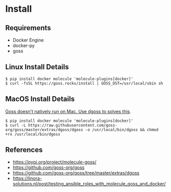 
# Install

## Requirements

* Docker Engine
* docker-py
* goss

## Linux Install Details

```shell
$ pip install docker molecule 'molecule-plugins[docker]'
$ curl -fsSL https://goss.rocks/install | GOSS_DST=/usr/local/sbin sh
```

## MacOS Install Details

[Goss doesn't natively run on Mac. Use dgoss to solves this](https://github.com/goss-org/goss/issues/263).

```shell
$ pip install docker molecule 'molecule-plugins[docker]'
$ curl -L https://raw.githubusercontent.com/goss-org/goss/master/extras/dgoss/dgoss -o /usr/local/bin/dgoss && chmod +rx /usr/local/bin/dgoss
```

## References

- https://pypi.org/project/molecule-goss/
- https://github.com/goss-org/goss
- https://github.com/goss-org/goss/tree/master/extras/dgoss
- https://linora-solutions.nl/post/testing_ansible_roles_with_molecule_goss_and_docker/

